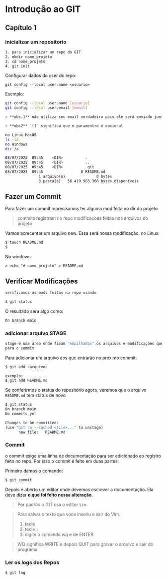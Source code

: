 # Introdução ao GIT

## Capítulo 1

### inicializar um repositorio

```bash
1. para inicializar um repo do GIT
2. mkdir nome_projeto`
3. cd nome_projeto
4. git init
```
Configurar dados do user do repo:
```
git config --local user.name <usuario>
```
Exemplo:
```bash
git config --local user.name [usuario]
git config --local user.email [email]

> **obs.1** não utiliza seu email verdadeiro pois ele será enviado junto com os seus commit para o repo remotoe ficara visivel a spammers e outros tipos de abusos.

> **obs2** `[]` significa que o paramentro é opcional

```

```bash
no Linux MacOS
ls -la
no Windows
dir /a

08/07/2025  09:45    <DIR>          .
08/07/2025  09:45    <DIR>          ..
08/07/2025  09:45    <DIR>          .git
08/07/2025  09:45                 0 README.md
               1 arquivo(s)              0 bytes
               3 pasta(s)   56.419.983.360 bytes disponíveis
```
## Fazer um Commit

Para fazer um commit mprecisamos ter alguma mod feita no dir do projeto
> commits registram no repo modificacoes feitas nos arquivos do projeto

Vamos acrecentar um arquivo new. Essa será nossa modificação.
no Linux:
```bash
$ touch README.md
$
```
No windows:
```
> echo "# novo projeto" > README.md
```
## Verificar Modificações

```bash
verificamos as mods feitas no repo usando 
```
```bash
$ git status
```
O resultado será algo como:

```bash
On branch main
```
### adicionar arquivo STAGE

```bash
stage é uma área onde ficam "empilhados" os arquivos e modificações que entrarão no próximo commit.uma especi de fila de espera ou preparaçao 
para o commit
```
Para adicionar um arquivo aos que entrarão no próximo commit:

```bash
$ git add <arquivo>

exemplo:
$ git add README.md
```
Se conferirmos o status do repositório agora, veremos que o arquivo ``README.md`` tem status de novo

```bash
$ git status
On branch main
No commits yet

Changes to be committed:
(use "git rm --cached <file>..." to unstage)
      new file:   README.md
```

### Commit

o commit exige uma linha de documentação para ser adicionado ao registro feito no repo. Por isso o commit é feito em duas partes:

Primeiro damos o comando:
```bash
$ git commit
```
Depois é aberto um editor onde devemos escrever a documentação. Ela deve dizer **o que foi feito nessa alteração**.


> Por padrão o GIT usa o editor `Vim`.

> Para salvar o texto que voce inseriu e sair do Vim.
> 1. tecle <esc>
> 1. tecle `:`
> 1. digite o comando wq e de ENTER

> WQ significa WRITE e depois QUIT para gravar o arquivo e sair do programa.

### Ler os logs dos Repos

```bash
$ git log 
```
